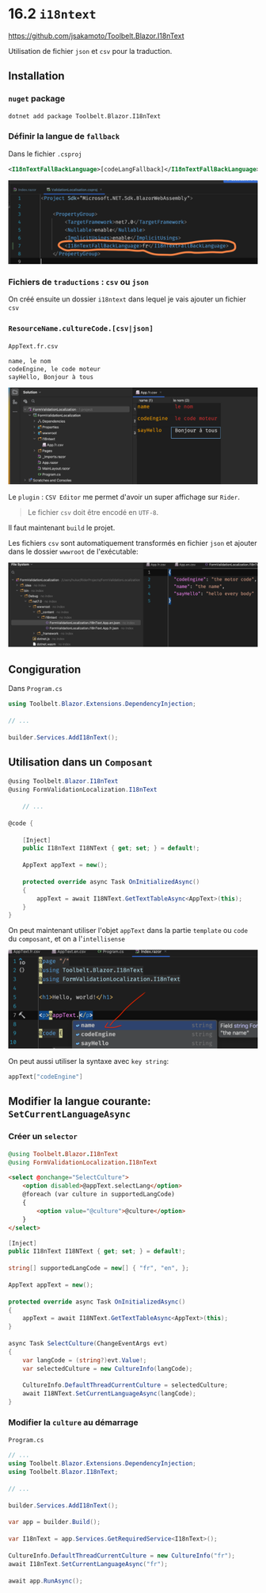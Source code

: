 # 16.2 `i18ntext`

https://github.com/jsakamoto/Toolbelt.Blazor.I18nText

Utilisation de fichier `json` et `csv` pour la traduction.

## Installation

### `nuget` package

```bash
dotnet add package Toolbelt.Blazor.I18nText
```



### Définir la langue de `fallback`

Dans le fichier `.csproj`

```xml
<I18nTextFallBackLanguage>[codeLangFallback]</I18nTextFallBackLanguage>
```

<img src="assets/fallback-langueg-csproj-file-insertion.png" alt="fallback-langueg-csproj-file-insertion" />



### Fichiers de `traductions` : `csv` ou `json`

On créé ensuite un dossier `i18ntext` dans lequel je vais ajouter un fichier `csv`

### `ResourceName.cultureCode.[csv|json]`

`AppText.fr.csv`

```csv
name, le nom
codeEngine, le code moteur
sayHello, Bonjour à tous
```

<img src="assets/rider-plugin-csv-table-presentation.png" alt="rider-plugin-csv-table-presentation" />

Le `plugin` : `CSV Editor` me permet d'avoir un super affichage sur `Rider`.

> Le fichier `csv` doit être encodé en `UTF-8`.

Il faut maintenant `build` le projet.

Les fichiers `csv` sont automatiquement transformés en fichier `json` et ajouter dans le dossier `wwwroot` de l'exécutable:

<img src="assets/json-translation-files-generated.png" alt="json-translation-files-generated" />



## Congiguration

Dans `Program.cs`

```cs
using Toolbelt.Blazor.Extensions.DependencyInjection;

// ...

builder.Services.AddI18nText();
```



## Utilisation dans un `Composant`

```cs
@using Toolbelt.Blazor.I18nText
@using FormValidationLocalization.I18nText
    
    // ...
    
@code {

    [Inject]
    public I18nText I18NText { get; set; } = default!;

    AppText appText = new();

    protected override async Task OnInitializedAsync()
    {
        appText = await I18NText.GetTextTableAsync<AppText>(this);
    }
}
```

On peut maintenant utiliser l'objet `appText` dans la partie `template` ou `code` du `composant`, et on a l'`intellisense`

<img src="assets/intellisense-activated-intext-good.png" alt="intellisense-activated-intext-good" style="zoom:50%;" />

On peut aussi utiliser la syntaxe avec `key string`:

```cs
appText["codeEngine"]
```



## Modifier la langue courante: `SetCurrentLanguageAsync`

### Créer un `selector`

```ruby
@using Toolbelt.Blazor.I18nText
@using FormValidationLocalization.I18nText
```

```html
<select @onchange="SelectCulture">
    <option disabled>@appText.selectLang</option>
    @foreach (var culture in supportedLangCode)
    {
        <option value="@culture">@culture</option>
    }
</select>
```

```cs
[Inject]
public I18nText I18NText { get; set; } = default!;

string[] supportedLangCode = new[] { "fr", "en", };

AppText appText = new();

protected override async Task OnInitializedAsync()
{
    appText = await I18NText.GetTextTableAsync<AppText>(this);
}

async Task SelectCulture(ChangeEventArgs evt)
{
    var langCode = (string?)evt.Value!;
    var selectedCulture = new CultureInfo(langCode);

    CultureInfo.DefaultThreadCurrentCulture = selectedCulture;
    await I18NText.SetCurrentLanguageAsync(langCode);
}
```



### Modifier la `culture` au démarrage

`Program.cs`

```cs
// ...
using Toolbelt.Blazor.Extensions.DependencyInjection;
using Toolbelt.Blazor.I18nText;

// ...

builder.Services.AddI18nText();

var app = builder.Build();

var I18nText = app.Services.GetRequiredService<I18nText>();

CultureInfo.DefaultThreadCurrentCulture = new CultureInfo("fr");
await I18nText.SetCurrentLanguageAsync("fr");

await app.RunAsync();
```

